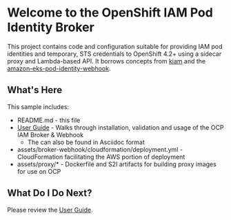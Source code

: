 Welcome to the OpenShift IAM Pod Identity Broker
================================================

This project contains code and configuration suitable for providing IAM pod identities and temporary, STS credentials
to OpenShift 4.2+ using a sidecar proxy and Lambda-based API. It borrows concepts from [kiam][1] and the
[amazon-eks-pod-identity-webhook][2].

What's Here
-----------

This sample includes:

* README.md - this file
* [User Guide](./user_guide.adoc) - Walks through installation, validation and usage of the OCP IAM Broker & Webhook
  * The  can also be found in Asciidoc format
* assets/broker-webhook/cloudformation/deployment.yml - CloudFormation facilitating the AWS portion of deployment
* assets/proxy/* - Dockerfile and S2I artifacts for building proxy images for use on OCP

What Do I Do Next?
------------------

Please review the [User Guide](./user_guide.adoc).

[1]: https://github.com/uswitch/kiam
[2]: https://github.com/aws/amazon-eks-pod-identity-webhook

